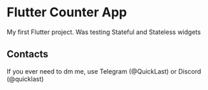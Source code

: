 # Flutter Counter App

My first Flutter project. Was testing Stateful and Stateless widgets

## Contacts

If you ever need to dm me, use Telegram (@QuickLast) or Discord (@quicklast)
